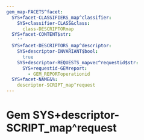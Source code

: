 ```yaml
---
gem_map-FACETS^facet:
  SYS+facet-CLASSIFIERS_map^classifier:
    SYS+classifier-CLASS&class:
      class-DESCRIPTORmap
  SYS+facet-CONTENT$str:
    ''
  SYS+facet-DESCRIPTORS_map^descriptor:
    SYS+descriptor-INVARIANT$bool:
      true
    SYS+descriptor-REQUESTS_mapvec^requestid$str:
      SYS+requestid-GEMreport:
        - GEM_REPORToperationid
  SYS+facet-NAME&%:
    descriptor-SCRIPT_map^request
---
```

# Gem SYS+descriptor-SCRIPT_map^request

